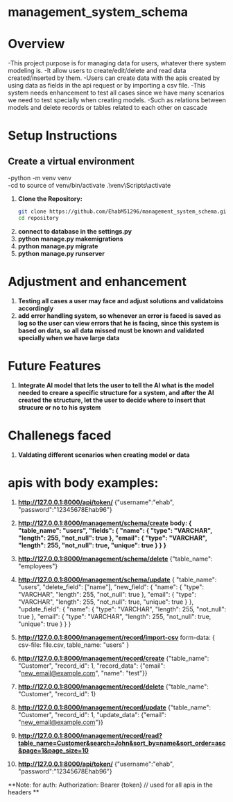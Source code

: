 # management_system_schema

# Overview
-This project purpose is for managing data for users, whatever there system modeling is.
-It allow users to create/edit/delete and read data created/inserted by them.
-Users can create data with the apis created by using data as fields in the api request or by importing a csv file.
-This system needs enhancement to test all cases since we have many scenarios we need to test specially when creating models.
-Such as relations between models and delete records or tables related to each other on cascade

# Setup Instructions
## Create a virtual environment
-python -m venv venv  
-cd to source of venv/bin/activate
.\venv\Scripts\activate



1. **Clone the Repository:**
   ```bash
   git clone https://github.com/EhabM51296/management_system_schema.git
   cd repository
2. **connect to database in the settings.py**
3. **python manage.py makemigrations**
4. **python manage.py migrate**
5. **python manage.py runserver**


# Adjustment and enhancement
1. **Testing all cases a user may face and adjust solutions and validatoins accordingly**
2. **add error handling system, so whenever an error is faced is saved as log so the user can view errors that he is facing, since this system is based on data, so all data missed must be known and validated specially when we have large data**

# Future Features 
1. **Integrate AI model that lets the user to tell the AI what is the model needed to creare a specific structure for a system, and after the AI created the structure, let the user to decide where to insert that strucure or no to his system**

# Challenegs faced
1. **Valdating different scenarios when creating model or data**

# apis with body examples:
1. **http://127.0.0.1:8000/api/token/**
{"username":"ehab", "password":"12345678Ehab96"}

2. **http://127.0.0.1:8000/management/schema/create**
**body: {
    "table_name": "users",
    "fields": {
        "name": {
            "type": "VARCHAR",
            "length": 255,
            "not_null": true
        },
        "email": {
            "type": "VARCHAR",
            "length": 255,
            "not_null": true,
            "unique": true
        }
    }
}**

3. **http://127.0.0.1:8000/management/schema/delete**
{"table_name": "employees"}

4. **http://127.0.0.1:8000/management/schema/update**
{
  "table_name": "users",
  "delete_field": ["name"],
   "new_field": {
        "name": {
            "type": "VARCHAR",
            "length": 255,
            "not_null": true
        },
        "email": {
            "type": "VARCHAR",
            "length": 255,
            "not_null": true,
            "unique": true
        }
    },
     "update_field": {
        "name": {
            "type": "VARCHAR",
            "length": 255,
            "not_null": true
        },
        "email": {
            "type": "VARCHAR",
            "length": 255,
            "not_null": true,
            "unique": true
        }
    }
}

5. **http://127.0.0.1:8000/management/record/import-csv**
form-data:
{
   csv-file: file.csv,
   table_name: "users"
}

6. **http://127.0.0.1:8000/management/record/create**
{"table_name": "Customer", "record_id": 1, "record_data": {"email": "new_email@example.com", "name": "test"}}

7. **http://127.0.0.1:8000/management/record/delete**
{"table_name": "Customer", "record_id": 1}

8. **http://127.0.0.1:8000/management/record/update**
{"table_name": "Customer", "record_id": 1, "update_data": {"email": "new_email@example.com"}}

9. **http://127.0.0.1:8000/management/record/read?table_name=Customer&search=John&sort_by=name&sort_order=asc&page=1&page_size=10**

10. **http://127.0.0.1:8000/api/token/**
{"username":"ehab", "password":"12345678Ehab96"}

**Note: for auth:
Authorization: Bearer {token} // used for all apis in the headers
**
